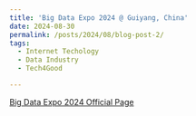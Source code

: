 ```yaml
---
title: 'Big Data Expo 2024 @ Guiyang, China'
date: 2024-08-30
permalink: /posts/2024/08/blog-post-2/
tags:
  - Internet Techology
  - Data Industry
  - Tech4Good

---
```


[Big Data Expo 2024 Official Page](https://www.bigdata-expo.cn/?lang=en)


